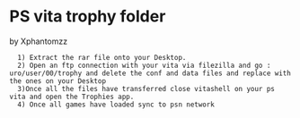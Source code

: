 # PS vita trophy folder
by
Xphantomzz

      1) Extract the rar file onto your Desktop.
      2) Open an ftp connection with your vita via filezilla and go : uro/user/00/trophy and delete the conf and data files and replace with the ones on your Desktop
      3)Once all the files have transferred close vitashell on your ps vita and open the Trophies app.
      4) Once all games have loaded sync to psn network 
      
      



